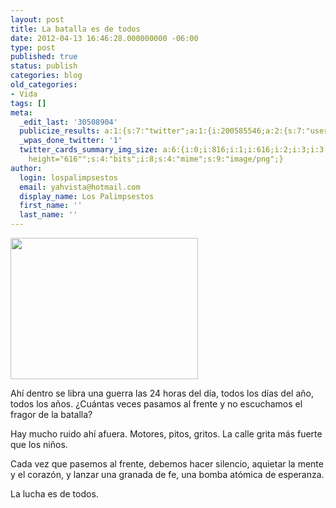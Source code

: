 ```yaml
---
layout: post
title: La batalla es de todos
date: 2012-04-13 16:46:28.000000000 -06:00
type: post
published: true
status: publish
categories: blog
old_categories:
- Vida
tags: []
meta:
  _edit_last: '30508904'
  publicize_results: a:1:{s:7:"twitter";a:1:{i:200585546;a:2:{s:7:"user_id";s:11:"Interludios";s:7:"post_id";s:18:"190843410314297344";}}}
  _wpas_done_twitter: '1'
  twitter_cards_summary_img_size: a:6:{i:0;i:816;i:1;i:616;i:2;i:3;i:3;s:24:"width="816"
    height="616"";s:4:"bits";i:8;s:4:"mime";s:9:"image/png";}
author:
  login: lospalimpsestos
  email: yahvista@hotmail.com
  display_name: Los Palimpsestos
  first_name: ''
  last_name: ''
---
```

<p><a href="http://lospalimpsestos.files.wordpress.com/2012/04/captura-de-pantalla-2012-04-13-a-las-10-42-03.png"><img class="aligncenter size-medium wp-image-232" title="Captura de pantalla 2012-04-13 a la(s) 10.42.03" src="{{ site.baseurl }}/assets/captura-de-pantalla-2012-04-13-a-las-10-42-03.png" alt="" width="300" height="226" /></a></p>
<p>Ahí dentro se libra una guerra las 24 horas del día, todos los días del año, todos los años. ¿Cuántas veces pasamos al frente y no escuchamos el fragor de la batalla?</p>
<p>Hay mucho ruido ahí afuera. Motores, pitos, gritos. La calle grita más fuerte que los niños.</p>
<p>Cada vez que pasemos al frente, debemos hacer silencio, aquietar la mente y el corazón, y lanzar una granada de fe, una bomba atómica de esperanza.</p>
<p>La lucha es de todos.</p>
